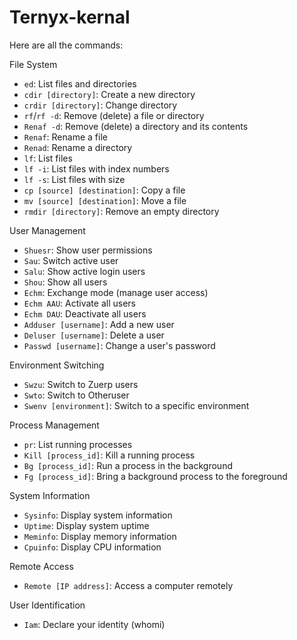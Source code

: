 # Ternyx-kernal
Here are all the commands:

File System
- `ed`: List files and directories
- `cdir [directory]`: Create a new directory
- `crdir [directory]`: Change directory
- `rf`/`rf -d`: Remove (delete) a file or directory
- `Renaf -d`: Remove (delete) a directory and its contents
- `Renaf`: Rename a file
- `Renad`: Rename a directory
- `lf`: List files
- `lf -i`: List files with index numbers
- `lf -s`: List files with size
- `cp [source] [destination]`: Copy a file
- `mv [source] [destination]`: Move a file
- `rmdir [directory]`: Remove an empty directory

User Management
- `Shuesr`: Show user permissions
- `Sau`: Switch active user
- `Salu`: Show active login users
- `Shou`: Show all users
- `Echm`: Exchange mode (manage user access)
- `Echm AAU`: Activate all users
- `Echm DAU`: Deactivate all users
- `Adduser [username]`: Add a new user
- `Deluser [username]`: Delete a user
- `Passwd [username]`: Change a user's password

Environment Switching
- `Swzu`: Switch to Zuerp users
- `Swto`: Switch to Otheruser
- `Swenv [environment]`: Switch to a specific environment

Process Management
- `pr`: List running processes
- `Kill [process_id]`: Kill a running process
- `Bg [process_id]`: Run a process in the background
- `Fg [process_id]`: Bring a background process to the foreground

System Information
- `Sysinfo`: Display system information
- `Uptime`: Display system uptime
- `Meminfo`: Display memory information
- `Cpuinfo`: Display CPU information

Remote Access
- `Remote [IP address]`: Access a computer remotely

User Identification
- `Iam`: Declare your identity (whomi)
